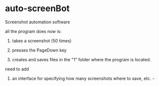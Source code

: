 # auto-screenBot
Screenshot automation software

all the program does now is:

1) takes a screenshot (50 times)

2) presses the PageDown key

3) creates and saves files in the "1" folder where the program is located.


need to add
1) an interface for specifying how many screenshots where to save, etc. -
